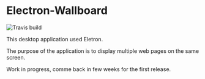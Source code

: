 # Electron-Wallboard
![Travis build](https://travis-ci.org/Scorpio59/Electron-Wallboard.svg?branch=master)

This desktop application used Eletron.

The purpose of the application is to display multiple web pages on the same screen.

Work in progress, comme back in few weeks for the first release.
